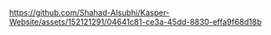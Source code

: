 

https://github.com/Shahad-Alsubhi/Kasper-Website/assets/152121291/04641c81-ce3a-45dd-8830-effa9f68d18b

